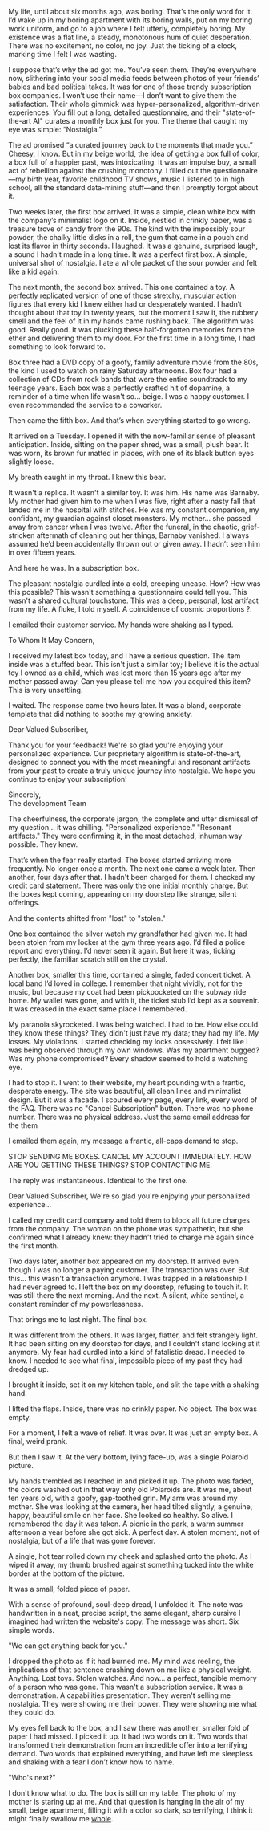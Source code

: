 My life, until about six months ago, was boring. That’s the only word for it. I’d wake up in my boring apartment with its boring walls, put on my boring work uniform, and go to a job where I felt utterly, completely boring. My existence was a flat line, a steady, monotonous hum of quiet desperation. There was no excitement, no color, no joy. Just the ticking of a clock, marking time I felt I was wasting.

I suppose that’s why the ad got me. You’ve seen them. They’re everywhere now, slithering into your social media feeds between photos of your friends’ babies and bad political takes. It was for one of those trendy subscription box companies. I won’t use their name—I don’t want to give them the satisfaction. Their whole gimmick was hyper-personalized, algorithm-driven experiences. You fill out a long, detailed questionnaire, and their "state-of-the-art AI" curates a monthly box just for you. The theme that caught my eye was simple: “Nostalgia.”

The ad promised “a curated journey back to the moments that made you.” Cheesy, I know. But in my beige world, the idea of getting a box full of color, a box full of a happier past, was intoxicating. It was an impulse buy, a small act of rebellion against the crushing monotony. I filled out the questionnaire—my birth year, favorite childhood TV shows, music I listened to in high school, all the standard data-mining stuff—and then I promptly forgot about it.

Two weeks later, the first box arrived. It was a simple, clean white box with the company’s minimalist logo on it. Inside, nestled in crinkly paper, was a treasure trove of candy from the 90s. The kind with the impossibly sour powder, the chalky little disks in a roll, the gum that came in a pouch and lost its flavor in thirty seconds. I laughed. It was a genuine, surprised laugh, a sound I hadn't made in a long time. It was a perfect first box. A simple, universal shot of nostalgia. I ate a whole packet of the sour powder and felt like a kid again.

The next month, the second box arrived. This one contained a toy. A perfectly replicated version of one of those stretchy, muscular action figures that every kid I knew either had or desperately wanted. I hadn’t thought about that toy in twenty years, but the moment I saw it, the rubbery smell and the feel of it in my hands came rushing back. The algorithm was good. Really good. It was plucking these half-forgotten memories from the ether and delivering them to my door. For the first time in a long time, I had something to look forward to.

Box three had a DVD copy of a goofy, family adventure movie from the 80s, the kind I used to watch on rainy Saturday afternoons. Box four had a collection of CDs from rock bands that were the entire soundtrack to my teenage years. Each box was a perfectly crafted hit of dopamine, a reminder of a time when life wasn't so… beige. I was a happy customer. I even recommended the service to a coworker.

Then came the fifth box. And that’s when everything started to go wrong.

It arrived on a Tuesday. I opened it with the now-familiar sense of pleasant anticipation. Inside, sitting on the paper shred, was a small, plush bear. It was worn, its brown fur matted in places, with one of its black button eyes slightly loose.

My breath caught in my throat. I knew this bear.

It wasn't a replica. It wasn't a similar toy. It was him. His name was Barnaby. My mother had given him to me when I was five, right after a nasty fall that landed me in the hospital with stitches. He was my constant companion, my confidant, my guardian against closet monsters. My mother… she passed away from cancer when I was twelve. After the funeral, in the chaotic, grief-stricken aftermath of cleaning out her things, Barnaby vanished. I always assumed he’d been accidentally thrown out or given away. I hadn’t seen him in over fifteen years.

And here he was. In a subscription box.

The pleasant nostalgia curdled into a cold, creeping unease. How? How was this possible? This wasn't something a questionnaire could tell you. This wasn't a shared cultural touchstone. This was a deep, personal, lost artifact from my life. A fluke, I told myself. A coincidence of cosmic proportions ?.

I emailed their customer service. My hands were shaking as I typed.

To Whom It May Concern,

I received my latest box today, and I have a serious question. The item inside was a stuffed bear. This isn't just a similar toy; I believe it is the actual toy I owned as a child, which was lost more than 15 years ago after my mother passed away. Can you please tell me how you acquired this item? This is very unsettling.

I waited. The response came two hours later. It was a bland, corporate template that did nothing to soothe my growing anxiety.

Dear Valued Subscriber,

Thank you for your feedback! We're so glad you're enjoying your personalized experience. Our proprietary algorithm is state-of-the-art, designed to connect you with the most meaningful and resonant artifacts from your past to create a truly unique journey into nostalgia. We hope you continue to enjoy your subscription!

Sincerely,  
The development Team

The cheerfulness, the corporate jargon, the complete and utter dismissal of my question… it was chilling. "Personalized experience." "Resonant artifacts." They were confirming it, in the most detached, inhuman way possible. They knew.

That’s when the fear really started. The boxes started arriving more frequently. No longer once a month. The next one came a week later. Then another, four days after that. I hadn't been charged for them. I checked my credit card statement. There was only the one initial monthly charge. But the boxes kept coming, appearing on my doorstep like strange, silent offerings.

And the contents shifted from "lost" to "stolen."

One box contained the silver watch my grandfather had given me. It had been stolen from my locker at the gym three years ago. I’d filed a police report and everything. I’d never seen it again. But here it was, ticking perfectly, the familiar scratch still on the crystal.

Another box, smaller this time, contained a single, faded concert ticket. A local band I’d loved in college. I remember that night vividly, not for the music, but because my coat had been pickpocketed on the subway ride home. My wallet was gone, and with it, the ticket stub I’d kept as a souvenir. It was creased in the exact same place I remembered.

My paranoia skyrocketed. I was being watched. I had to be. How else could they know these things? They didn't just have my data; they had my life. My losses. My violations. I started checking my locks obsessively. I felt like I was being observed through my own windows. Was my apartment bugged? Was my phone compromised? Every shadow seemed to hold a watching eye.

I had to stop it. I went to their website, my heart pounding with a frantic, desperate energy. The site was beautiful, all clean lines and minimalist design. But it was a facade. I scoured every page, every link, every word of the FAQ. There was no "Cancel Subscription" button. There was no phone number. There was no physical address. Just the same email address for the them

I emailed them again, my message a frantic, all-caps demand to stop.

STOP SENDING ME BOXES. CANCEL MY ACCOUNT IMMEDIATELY. HOW ARE YOU GETTING THESE THINGS? STOP CONTACTING ME.

The reply was instantaneous. Identical to the first one.

Dear Valued Subscriber, We're so glad you're enjoying your personalized experience…

I called my credit card company and told them to block all future charges from the company. The woman on the phone was sympathetic, but she confirmed what I already knew: they hadn't tried to charge me again since the first month.

Two days later, another box appeared on my doorstep. It arrived even though I was no longer a paying customer. The transaction was over. But this… this wasn't a transaction anymore. I was trapped in a relationship I had never agreed to. I left the box on my doorstep, refusing to touch it. It was still there the next morning. And the next. A silent, white sentinel, a constant reminder of my powerlessness.

That brings me to last night. The final box.

It was different from the others. It was larger, flatter, and felt strangely light. It had been sitting on my doorstep for days, and I couldn't stand looking at it anymore. My fear had curdled into a kind of fatalistic dread. I needed to know. I needed to see what final, impossible piece of my past they had dredged up.

I brought it inside, set it on my kitchen table, and slit the tape with a shaking hand.

I lifted the flaps. Inside, there was no crinkly paper. No object. The box was empty.

For a moment, I felt a wave of relief. It was over. It was just an empty box. A final, weird prank.

But then I saw it. At the very bottom, lying face-up, was a single Polaroid picture.

My hands trembled as I reached in and picked it up. The photo was faded, the colors washed out in that way only old Polaroids are. It was me, about ten years old, with a goofy, gap-toothed grin. My arm was around my mother. She was looking at the camera, her head tilted slightly, a genuine, happy, beautiful smile on her face. She looked so healthy. So alive. I remembered the day it was taken. A picnic in the park, a warm summer afternoon a year before she got sick. A perfect day. A stolen moment, not of nostalgia, but of a life that was gone forever.

A single, hot tear rolled down my cheek and splashed onto the photo. As I wiped it away, my thumb brushed against something tucked into the white border at the bottom of the picture.

It was a small, folded piece of paper.

With a sense of profound, soul-deep dread, I unfolded it. The note was handwritten in a neat, precise script, the same elegant, sharp cursive I imagined had written the website's copy. The message was short. Six simple words.

"We can get anything back for you."

I dropped the photo as if it had burned me. My mind was reeling, the implications of that sentence crashing down on me like a physical weight. Anything. Lost toys. Stolen watches. And now… a perfect, tangible memory of a person who was gone. This wasn't a subscription service. It was a demonstration. A capabilities presentation. They weren't selling me nostalgia. They were showing me their power. They were showing me what they could do.

My eyes fell back to the box, and I saw there was another, smaller fold of paper I had missed. I picked it up. It had two words on it. Two words that transformed their demonstration from an incredible offer into a terrifying demand. Two words that explained everything, and have left me sleepless and shaking with a fear I don’t know how to name.

"Who's next?"

I don't know what to do. The box is still on my table. The photo of my mother is staring up at me. And that question is hanging in the air of my small, beige apartment, filling it with a color so dark, so terrifying, I think it might finally swallow me [whole](https://www.reddit.com/user/gamalfrank/).